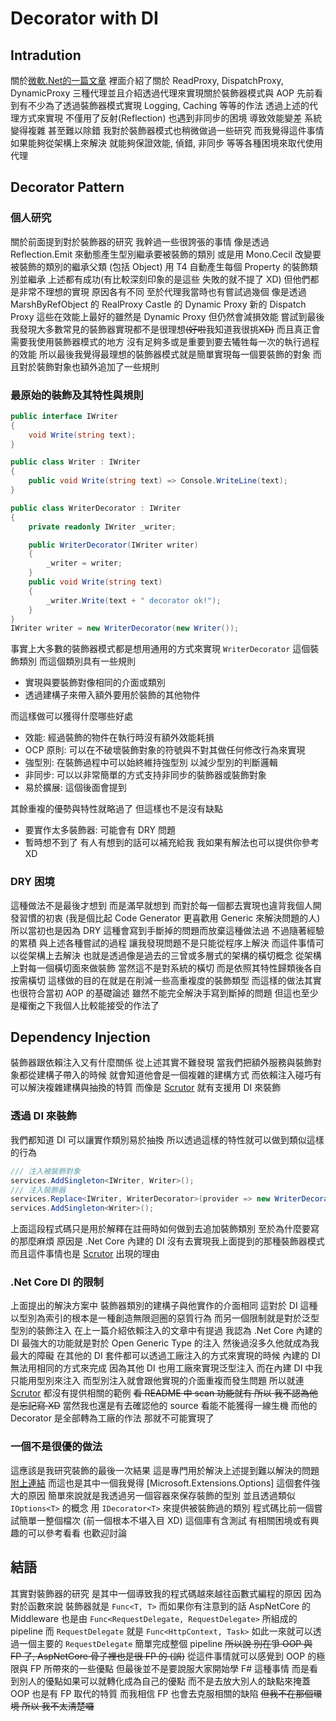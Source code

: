 # Decorator with DI

## Intradution

關於[微軟.Net的一篇文章](https://devblogs.microsoft.com/dotnet/migrating-realproxy-usage-to-dispatchproxy/)
裡面介紹了關於 ReadProxy, DispatchProxy, DynamicProxy
三種代理並且介紹透過代理來實現關於裝飾器模式與 AOP
先前看到有不少為了透過裝飾器模式實現 Logging, Caching 等等的作法
透過上述的代理方式來實現
不僅用了反射(Reflection) 也遇到非同步的困境
導致效能變差 系統變得複雜 甚至難以除錯
我對於裝飾器模式也稍微做過一些研究
而我覺得這件事情如果能夠從架構上來解決
就能夠保證效能, 偵錯, 非同步 等等各種困境來取代使用代理

## Decorator Pattern

### 個人研究

關於前面提到對於裝飾器的研究 我幹過一些很誇張的事情
像是透過 Reflection.Emit 來動態產生型別繼承要被裝飾的類別
或是用 Mono.Cecil 改變要被裝飾的類別的繼承父類 (包括 Object)
用 T4 自動產生每個 Property 的裝飾類別並繼承
上述都有成功(有比較深刻印象的是這些 失敗的就不提了 XD)
但他們都是非常不理想的實現
原因各有不同
至於代理我當時也有嘗試過幾個
像是透過 MarshByRefObject 的 RealProxy
Castle 的 Dynamic Proxy
新的 Dispatch Proxy
這些在效能上最好的雖然是 Dynamic Proxy
但仍然會減損效能
嘗試到最後我發現大多數常見的裝飾器實現都不是很理想~~(好啦~~我知道我很挑~~XD)~~
而且真正會需要我使用裝飾器模式的地方
沒有足夠多或是重要到要去犧牲每一次的執行過程的效能
所以最後我覺得最理想的裝飾器模式就是簡單實現每一個要裝飾的對象
而且對於裝飾對象也額外追加了一些規則

### 最原始的裝飾及其特性與規則

```csharp
public interface IWriter
{
    void Write(string text);
}

public class Writer : IWriter
{
    public void Write(string text) => Console.WriteLine(text);
}

public class WriterDecorator : IWriter
{
    private readonly IWriter _writer;

    public WriterDecorator(IWriter writer)
    {
        _writer = writer;
    }
    public void Write(string text)
    {
        _writer.Write(text + " decorator ok!");
    }
}
IWriter writer = new WriterDecorator(new Writer());
```

事實上大多數的裝飾器模式都是想用通用的方式來實現 ```WriterDecorator``` 這個裝飾類別
而這個類別具有一些規則

- 實現與要裝飾對像相同的介面或類別
- 透過建構子來帶入額外要用於裝飾的其他物件

而這樣做可以獲得什麼哪些好處

- 效能: 經過裝飾的物件在執行時沒有額外效能耗損
- OCP 原則: 可以在不破壞裝飾對象的符號與不對其做任何修改行為來實現
- 強型別: 在裝飾過程中可以始終維持強型別 以減少型別的判斷邏輯
- 非同步: 可以以非常簡單的方式支持非同步的裝飾器或裝飾對象
- 易於擴展: 這個後面會提到

其餘重複的優勢與特性就略過了
但這樣也不是沒有缺點

- 要實作太多裝飾器: 可能會有 DRY 問題
- 暫時想不到了 有人有想到的話可以補充給我 我如果有解法也可以提供你參考 XD

### DRY 困境

這種做法不是最後才想到 而是滿早就想到
而對於每一個都去實現也違背我個人開發習慣的初衷
(我是個比起 Code Generator 更喜歡用 Generic 來解決問題的人)
所以當初也是因為 DRY 這種會寫到手斷掉的問題而放棄這種做法過
不過隨著經驗的累積 與上述各種嘗試的過程
讓我發現問題不是只能從程序上解決
而這件事情可以從架構上去解決
也就是透過像是過去的三曾或多層式的架構的橫切概念
從架構上對每一個橫切面來做裝飾
當然這不是對系統的橫切 而是依照其特性歸類後各自按需橫切
這樣做的目的在就是在削減一些高重複度的裝飾類型
而這樣的做法其實也很符合當初 AOP 的基礎論述
雖然不能完全解決手寫到斷掉的問題
但這也至少是權衡之下我個人比較能接受的作法了

## Dependency Injection

裝飾器跟依賴注入又有什麼關係
從上述其實不難發現 當我們把額外服務與裝飾對象都從建構子帶入的時候
就會知道他會是一個複雜的建構方式
而依賴注入碰巧有可以解決複雜建構與抽換的特質
而像是 [Scrutor](https://github.com/khellang/Scrutor) 就有支援用 DI 來裝飾

### 透過 DI 來裝飾

我們都知道 DI 可以讓實作類別易於抽換
所以透過這樣的特性就可以做到類似這樣的行為

```csharp
/// 注入被裝飾對象
services.AddSingleton<IWriter, Writer>();
/// 注入裝飾器
services.Replace<IWriter, WriterDecorator>(provider => new WriterDecorator(provider.GetService<Writer>()))
services.AddSingleton<Writer>();
```

上面這段程式碼只是用於解釋在註冊時如何做到去追加裝飾類別
至於為什麼要寫的那麼麻煩
原因是 .Net Core 內建的 DI 沒有去實現我上面提到的那種裝飾器模式
而且這件事情也是 [Scrutor](https://github.com/khellang/Scrutor) 出現的理由

### .Net Core DI 的限制

上面提出的解決方案中 裝飾器類別的建構子與他實作的介面相同
這對於 DI 這種以型別為索引的根本是一種創造無限迴圈的惡質行為
而另一個限制就是對於泛型型別的裝飾注入
在上一篇介紹依賴注入的文章中有提過
我認為 .Net Core 內建的 DI 最強大的功能就是對於 Open Generic Type 的注入
然後過沒多久他就成為我最大的障礙
在其他的 DI 套件都可以透過工廠注入的方式來實現的時候
內建的 DI 無法用相同的方式來完成
因為其他 DI 也用工廠來實現泛型注入
而在內建 DI 中我只能用型別來注入
而型別注入就會跟他實現的介面重複而發生問題
所以就連 [Scrutor](https://github.com/khellang/Scrutor) 都沒有提供相關的範例
~~看 README 中 scan 功能就有 所以 我不認為他是忘記寫 XD~~
當然我也還是有去確認他的 source 看能不能獲得一線生機
而他的 Decorator 是全部轉為工廠的作法 那就不可能實現了

### 一個不是很優的做法

這應該是我研究裝飾的最後一次結果
這是專門用於解決上述提到難以解決的問題 [附上連結](https://github.com/dcvsling/Core.Lib.Decorator)
而這也是其中一個我覺得 [Microsoft.Extensions.Options] 這個套件強大的原因
簡單來說就是我透過另一個容器來保存裝飾的型別
並且透過類似 ```IOptions<T>``` 的概念
用 ```IDecorator<T>``` 來提供被裝飾過的類別
程式碼比前一個嘗試簡單一整個檔次 (前一個根本不堪入目 XD)
這個庫有含測試 有相關困境或有興趣的可以參考看看 也歡迎討論

## 結語

其實對裝飾器的研究 是其中一個導致我的程式碼越來越往函數式編程的原因
因為對於函數來說 裝飾器就是 ```Func<T, T>```
而如果你有注意到的話
AspNetCore 的 Middleware 也是由 ```Func<RequestDelegate, RequestDelegate>``` 所組成的 pipeline
而 ```RequestDelegate``` 就是 ```Func<HttpContext, Task>```
如此一來就可以透過一個主要的 ```RequestDelegate``` 簡單完成整個 pipeline
~~所以說 別在爭 OOP 與 FP 了, AspNetCore 骨子裡也是很 FP 的 (誤)~~
從這件事情就可以感覺到 OOP 的極限與 FP 所帶來的一些優點
但最後並不是要說服大家開始學 F# 這種事情
而是看到別人的優點如果可以就轉化成為自己的優點
而不是去放大別人的缺點來掩蓋
OOP 也是有 FP 取代的特質 而我相信 FP 也會去克服相關的缺陷
~~但我不在那個環境 所以 我不太清楚囉~~

